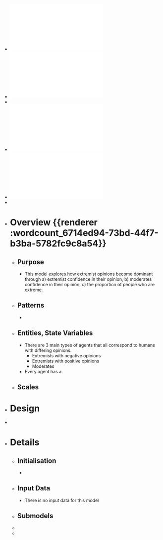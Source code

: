 - ![MOSS-Coursework-Instructions-2024-09-22.pdf](../assets/MOSS-Coursework-1-2024-09-22_1729362182047_0.pdf)
- ![How can extremism prevail.pdf](../assets/Guillaume_Deffuant,_Frédéric_Amblard,_Gérard_Weisbuch_and_Thierry_Faure_How_can_extremism_prevail_1729374542794_0.pdf)
-
- ![Antartic_Example.pdf](../assets/Antartic_Example_1729424798536_0.pdf)
- ![Towards a tipping point Exploring the capacity to self-regulate Antarctic tourism using agent-based modelling.pdf](../assets/Towards_a_tipping_point_Exploring_the_capacity_to_self-regulate_Antarctic_tourism_using_agent-based_modelling_1729424855114_0.pdf)
-
- # Overview {{renderer :wordcount_6714ed94-73bd-44f7-b3ba-5782fc9c8a54}}
	- ## Purpose
		- This model explores how extremist opinions become dominant through a) extremist confidence in their opinion, b) moderates confidence in their opinion, c) the proportion of people who are extreme.
	- ## Patterns
		-
	- ## Entities, State Variables
		- There are 3 main types of agents that all correspond to humans with differing opinions.
			- Extremists with negative opinions
			- Extremists with positive opinions
			- Moderates
		- Every agent has a
	- ## Scales
- # Design
-
- # Details
	- ## Initialisation
		-
	- ## Input Data
		- There is no input data for this model
	- ## Submodels
	-
	-